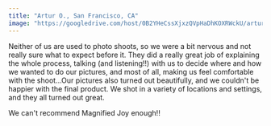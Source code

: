 ```yaml
---
title: "Artur O., San Francisco, CA"
image: "https://googledrive.com/host/0B2YHeCssXjxzQVpHaDhKOXRWckU/artur-testimonial.jpg"
---
```

Neither of us are used to photo shoots, so we were a bit nervous and not really sure what to expect before it. They did a really great job of explaining the whole process, talking (and listening!!) with us to decide where and how we wanted to do our pictures, and most of all, making us feel comfortable with the shoot...Our pictures also turned out beautifully, and we couldn't be happier with the final product. We shot in a variety of locations and settings, and they all turned out great.

We can't recommend Magnified Joy enough!!